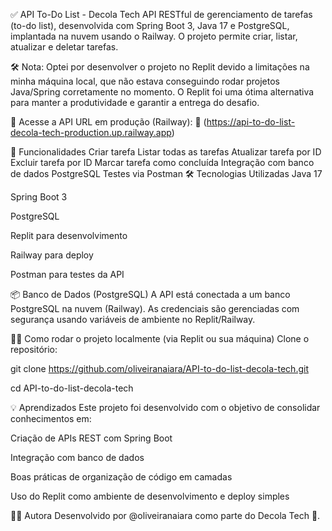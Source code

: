 ✅ API To-Do List - Decola Tech
API RESTful de gerenciamento de tarefas (to-do list), desenvolvida com Spring Boot 3, Java 17 e PostgreSQL, implantada na nuvem usando o Railway. O projeto permite criar, listar, atualizar e deletar tarefas.

🛠️ Nota: Optei por desenvolver o projeto no Replit devido a limitações na minha máquina local, que não estava conseguindo rodar projetos Java/Spring corretamente no momento. O Replit foi uma ótima alternativa para manter a produtividade e garantir a entrega do desafio.

🚀 Acesse a API
URL em produção (Railway):
🔗 (https://api-to-do-list-decola-tech-production.up.railway.app)

📌 Funcionalidades
 Criar tarefa
 Listar todas as tarefas
 Atualizar tarefa por ID
 Excluir tarefa por ID
 Marcar tarefa como concluída
 Integração com banco de dados PostgreSQL
 Testes via Postman
🛠️ Tecnologias Utilizadas
Java 17

Spring Boot 3

PostgreSQL

Replit para desenvolvimento

Railway para deploy

Postman para testes da API

📦 Banco de Dados (PostgreSQL)
A API está conectada a um banco PostgreSQL na nuvem (Railway). As credenciais são gerenciadas com segurança usando variáveis de ambiente no Replit/Railway.

🧑‍💻 Como rodar o projeto localmente (via Replit ou sua máquina)
Clone o repositório:

git clone https://github.com/oliveiranaiara/API-to-do-list-decola-tech.git

cd API-to-do-list-decola-tech

💡 Aprendizados
Este projeto foi desenvolvido com o objetivo de consolidar conhecimentos em:

Criação de APIs REST com Spring Boot

Integração com banco de dados

Boas práticas de organização de código em camadas

Uso do Replit como ambiente de desenvolvimento e deploy simples

🙋‍♀️ Autora
Desenvolvido por @oliveiranaiara como parte do Decola Tech 🚀.
